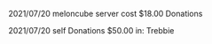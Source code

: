 

2021/07/20 meloncube
    server cost    $18.00
    Donations

2021/07/20 self
    Donations    $50.00
    in: Trebbie